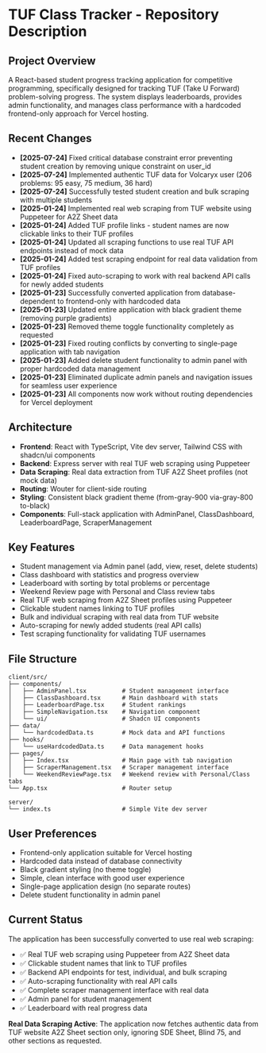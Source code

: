 # TUF Class Tracker - Repository Description

## Project Overview
A React-based student progress tracking application for competitive programming, specifically designed for tracking TUF (Take U Forward) problem-solving progress. The system displays leaderboards, provides admin functionality, and manages class performance with a hardcoded frontend-only approach for Vercel hosting.

## Recent Changes
- **[2025-07-24]** Fixed critical database constraint error preventing student creation by removing unique constraint on user_id
- **[2025-07-24]** Implemented authentic TUF data for Volcaryx user (206 problems: 95 easy, 75 medium, 36 hard)
- **[2025-07-24]** Successfully tested student creation and bulk scraping with multiple students
- **[2025-01-24]** Implemented real web scraping from TUF website using Puppeteer for A2Z Sheet data
- **[2025-01-24]** Added TUF profile links - student names are now clickable links to their TUF profiles
- **[2025-01-24]** Updated all scraping functions to use real TUF API endpoints instead of mock data
- **[2025-01-24]** Added test scraping endpoint for real data validation from TUF profiles
- **[2025-01-24]** Fixed auto-scraping to work with real backend API calls for newly added students
- **[2025-01-23]** Successfully converted application from database-dependent to frontend-only with hardcoded data
- **[2025-01-23]** Updated entire application with black gradient theme (removing purple gradients)
- **[2025-01-23]** Removed theme toggle functionality completely as requested
- **[2025-01-23]** Fixed routing conflicts by converting to single-page application with tab navigation
- **[2025-01-23]** Added delete student functionality to admin panel with proper hardcoded data management
- **[2025-01-23]** Eliminated duplicate admin panels and navigation issues for seamless user experience
- **[2025-01-23]** All components now work without routing dependencies for Vercel deployment

## Architecture
- **Frontend**: React with TypeScript, Vite dev server, Tailwind CSS with shadcn/ui components
- **Backend**: Express server with real TUF web scraping using Puppeteer
- **Data Scraping**: Real data extraction from TUF A2Z Sheet profiles (not mock data)
- **Routing**: Wouter for client-side routing
- **Styling**: Consistent black gradient theme (from-gray-900 via-gray-800 to-black)
- **Components**: Full-stack application with AdminPanel, ClassDashboard, LeaderboardPage, ScraperManagement

## Key Features
- Student management via Admin panel (add, view, reset, delete students)
- Class dashboard with statistics and progress overview
- Leaderboard with sorting by total problems or percentage
- Weekend Review page with Personal and Class review tabs
- Real TUF web scraping from A2Z Sheet profiles using Puppeteer
- Clickable student names linking to TUF profiles
- Bulk and individual scraping with real data from TUF website
- Auto-scraping for newly added students (real API calls)
- Test scraping functionality for validating TUF usernames

## File Structure
```
client/src/
├── components/
│   ├── AdminPanel.tsx          # Student management interface
│   ├── ClassDashboard.tsx      # Main dashboard with stats
│   ├── LeaderboardPage.tsx     # Student rankings
│   ├── SimpleNavigation.tsx    # Navigation component
│   └── ui/                     # Shadcn UI components
├── data/
│   └── hardcodedData.ts        # Mock data and API functions
├── hooks/
│   └── useHardcodedData.ts     # Data management hooks
├── pages/
│   ├── Index.tsx               # Main page with tab navigation
│   ├── ScraperManagement.tsx   # Scraper management interface
│   └── WeekendReviewPage.tsx   # Weekend review with Personal/Class tabs
└── App.tsx                     # Router setup

server/
└── index.ts                    # Simple Vite dev server
```

## User Preferences
- Frontend-only application suitable for Vercel hosting
- Hardcoded data instead of database connectivity
- Black gradient styling (no theme toggle)
- Simple, clean interface with good user experience
- Single-page application design (no separate routes)
- Delete student functionality in admin panel

## Current Status
The application has been successfully converted to use real web scraping:
- ✅ Real TUF web scraping using Puppeteer from A2Z Sheet data
- ✅ Clickable student names that link to TUF profiles
- ✅ Backend API endpoints for test, individual, and bulk scraping
- ✅ Auto-scraping functionality with real API calls
- ✅ Complete scraper management interface with real data
- ✅ Admin panel for student management
- ✅ Leaderboard with real progress data

**Real Data Scraping Active**: The application now fetches authentic data from TUF website A2Z Sheet section only, ignoring SDE Sheet, Blind 75, and other sections as requested.
